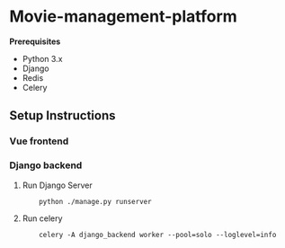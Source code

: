 # Movie-management-platform

**Prerequisites**

- Python 3.x
- Django
- Redis
- Celery

## Setup Instructions

### Vue frontend

### Django backend

1. Run Django Server

    ```shell
        python ./manage.py runserver
    ```

2. Run celery

    ```shell
        celery -A django_backend worker --pool=solo --loglevel=info
    ```

